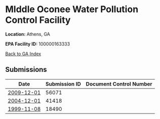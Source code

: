 # MIddle Oconee Water Pollution Control Facility

**Location:** Athens, GA

**EPA Facility ID:** 100000163333

[Back to GA Index](../../index.md)

## Submissions

| Date | Submission ID | Document Control Number |
|------|--------------|-------------------------|
| [2009-12-01](submissions/56071.md) | 56071 |  |
| [2004-12-01](submissions/41418.md) | 41418 |  |
| [1999-11-08](submissions/18490.md) | 18490 |  |
